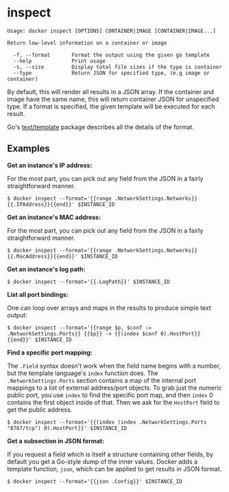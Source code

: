 <!--[metadata]>
+++
title = "inspect"
description = "The inspect command description and usage"
keywords = ["inspect, container, json"]
[menu.main]
parent = "smn_cli"
+++
<![end-metadata]-->

# inspect

    Usage: docker inspect [OPTIONS] CONTAINER|IMAGE [CONTAINER|IMAGE...]

    Return low-level information on a container or image

      -f, --format       Format the output using the given go template
      --help             Print usage
      -s, --size         Display total file sizes if the type is container
      --type             Return JSON for specified type, (e.g image or container)

By default, this will render all results in a JSON array. If the container and
image have the same name, this will return container JSON for unspecified type.
If a format is specified, the given template will be executed for each result.

Go's [text/template](http://golang.org/pkg/text/template/) package
describes all the details of the format.

## Examples

**Get an instance's IP address:**

For the most part, you can pick out any field from the JSON in a fairly
straightforward manner.

    $ docker inspect --format='{{range .NetworkSettings.Networks}}{{.IPAddress}}{{end}}' $INSTANCE_ID

**Get an instance's MAC address:**

For the most part, you can pick out any field from the JSON in a fairly
straightforward manner.

    $ docker inspect --format='{{range .NetworkSettings.Networks}}{{.MacAddress}}{{end}}' $INSTANCE_ID

**Get an instance's log path:**

    $ docker inspect --format='{{.LogPath}}' $INSTANCE_ID

**List all port bindings:**

One can loop over arrays and maps in the results to produce simple text
output:

    $ docker inspect --format='{{range $p, $conf := .NetworkSettings.Ports}} {{$p}} -> {{(index $conf 0).HostPort}} {{end}}' $INSTANCE_ID

**Find a specific port mapping:**

The `.Field` syntax doesn't work when the field name begins with a
number, but the template language's `index` function does. The
`.NetworkSettings.Ports` section contains a map of the internal port
mappings to a list of external address/port objects. To grab just the
numeric public port, you use `index` to find the specific port map, and
then `index` 0 contains the first object inside of that. Then we ask for
the `HostPort` field to get the public address.

    $ docker inspect --format='{{(index (index .NetworkSettings.Ports "8787/tcp") 0).HostPort}}' $INSTANCE_ID

**Get a subsection in JSON format:**

If you request a field which is itself a structure containing other
fields, by default you get a Go-style dump of the inner values.
Docker adds a template function, `json`, which can be applied to get
results in JSON format.

    $ docker inspect --format='{{json .Config}}' $INSTANCE_ID
